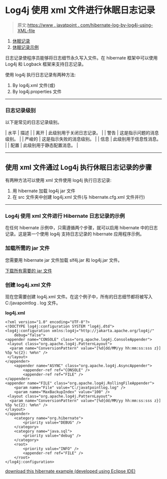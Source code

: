 # Log4j 使用 xml 文件进行休眠日志记录

> 原文:[https://www . javatpoint . com/hibernate-log-by-log4j-using-XML-file](https://www.javatpoint.com/hibernate-logging-by-log4j-using-xml-file)

1.  [休眠记录](#)
2.  [休眠记录示例](#)

日志记录使程序员能够将日志细节永久写入文件。在 hibernate 框架中可以使用 Log4j 和 Logback 框架来支持日志记录。

使用 log4j 执行日志记录有两种方法:

1.  By log4j.xml 文件(或)
2.  By log4j.properties 文件

* * *

### 日志记录级别

以下是常见的日志记录级别。

| 水平 | 描述 |
| 离开 | 此级别用于关闭日志记录。 |
| 警告 | 这是指示问题的消息级别。 |
| 严峻的 | 这是指示失败的消息级别。 |
| 信息 | 此级别用于信息性消息。 |
| 配置 | 此级别用于静态配置消息。 |

* * *

## 使用 xml 文件通过 Log4j 执行休眠日志记录的步骤

有两种方法可以使用 xml 文件使用 log4j 执行日志记录:

1.  用 hibernate 加载 log4j jar 文件
2.  在 src 文件夹中创建 log4j.xml 文件(与 hibernate.cfg.xml 文件并行)

* * *

### Log4j 使用 xml 文件进行 Hibernate 日志记录的示例

在任何 hibernate 示例中，只需遵循两个步骤，就可以启用 hibernate 中的日志记录。这是第一个使用 log4j 支持日志记录的 hibernate 应用程序示例。

### 加载所需的 jar 文件

您需要用 hibernate jar 文件加载 slf4j.jar 和 log4j.jar 文件。

[下载所有需要的 jar 文件](src/hb/hibernatejar.zip)

### 创建 log4j.xml 文件

现在您需要创建 log4j.xml 文件。在这个例子中，所有的日志细节都将被写入 C:/javapointlog . log 文件。

**log4j.xml**

```
<?xml version="1.0" encoding="UTF-8"?>
<!DOCTYPE log4j:configuration SYSTEM "log4j.dtd">
<log4j:configuration xmlns:log4j="http://jakarta.apache.org/log4j/"
	debug="false">
<appender name="CONSOLE" class="org.apache.log4j.ConsoleAppender">
 <layout class="org.apache.log4j.PatternLayout">
  <param name="ConversionPattern" value="[%d{dd/MM/yy hh:mm:ss:sss z}] %5p %c{2}: %m%n" />
 </layout>
</appender>
	<appender name="ASYNC" class="org.apache.log4j.AsyncAppender">
		<appender-ref ref="CONSOLE" />
		<appender-ref ref="FILE" />
</appender>
<appender name="FILE" class="org.apache.log4j.RollingFileAppender">
	<param name="File" value="C:/javatpointlog.log" />
	<param name="MaxBackupIndex" value="100" />
 <layout class="org.apache.log4j.PatternLayout">
  <param name="ConversionPattern" value="[%d{dd/MM/yy hh:mm:ss:sss z}] %5p %c{2}: %m%n" />
</layout>
</appender>
	<category name="org.hibernate">
		<priority value="DEBUG" />
	</category>
	<category name="java.sql">
		<priority value="debug" />
	</category>
	<root>
		<priority value="INFO" />
		<appender-ref ref="FILE" />
	</root>
</log4j:configuration>

```

[download this hibernate example (developed using Eclipse IDE)](src/hb/hblog4j1.zip)
